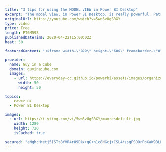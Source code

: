```yaml
---
title: "3 tips for using the MODEL VIEW in Power BI Desktop"
excerpt: "The model view, in Power BI Desktop, is really powerful. Patrick shares 3 tips that you may not have known about.  📢 Become a member: https://guyinacu.be/membership   *******************  Want to take your Power BI skills to the next level? We have training courses available to help you with your journey."
originalUrl: https://youtube.com/watch?v=5wn6vUgSRXY
type: video
price: Free
length: PT6M59S
publishedDateTime: 2020-04-22T15:00:02Z
heat: 50

featuredContent: "<iframe width=\"800\" height=\"500\" frameborder=\"0\" src=\"https://www.youtube.com/embed/5wn6vUgSRXY\" allow=\"accelerometer; autoplay; encrypted-media; gyroscope; picture-in-picture\" allowfullscreen></iframe>"

provider:
  name: Guy in a Cube
  domain: guyinacube.com
  images:
    - url: https://everyday-cc.github.io/powerbi/assets/images/organizations/guyinacube.com-50x50.jpg
      width: 50
      height: 50

topics:
  - Power BI
  - Power BI Desktop

images:
  - url: https://i.ytimg.com/vi/5wn6vUgSRXY/maxresdefault.jpg
    width: 1280
    height: 720
    isCached: true

secured: "eNghcHretj5ISTt8fVR4r09Dkx+qG+n1c8NGcj+CSL4NssgFSOOrPoXaW9BLL95GznaMfVjy23X1HUqJrh4XuKMWXLb7294hXHuErEQvfkpaZ3xsS8oB8WkBS5y34PDVQ5Ke+4lnrqqBJN6/3YEa2hIfcyK/mz9PpK5BlBtde/M1T3IYE/X4yADy+iGNi9Yrg2tojOEGDiABe5TtRbQ1wiOBAkY2hwNgBHdYLg1PNDBInwZq3uXyhDaeBMmlXXkqdjTnR2EWCJGg1DGn4AYYDK6IaH5IjcRlmUxDg+C0rtyltupa2xZzA9Cgbexwz7P9LsFuYtxXYCKGAfWXksKCmFq1ZtJc47b8tyeJ1EYXIxBlkji6uQWLdNSiVxIYwyN4XluNGgC5R1jmt/JGf5PFpvcHqQoN8vZvq32HaqvUc5o=;d52q2tSLyfHGe+GzoJx93w=="
---
```


